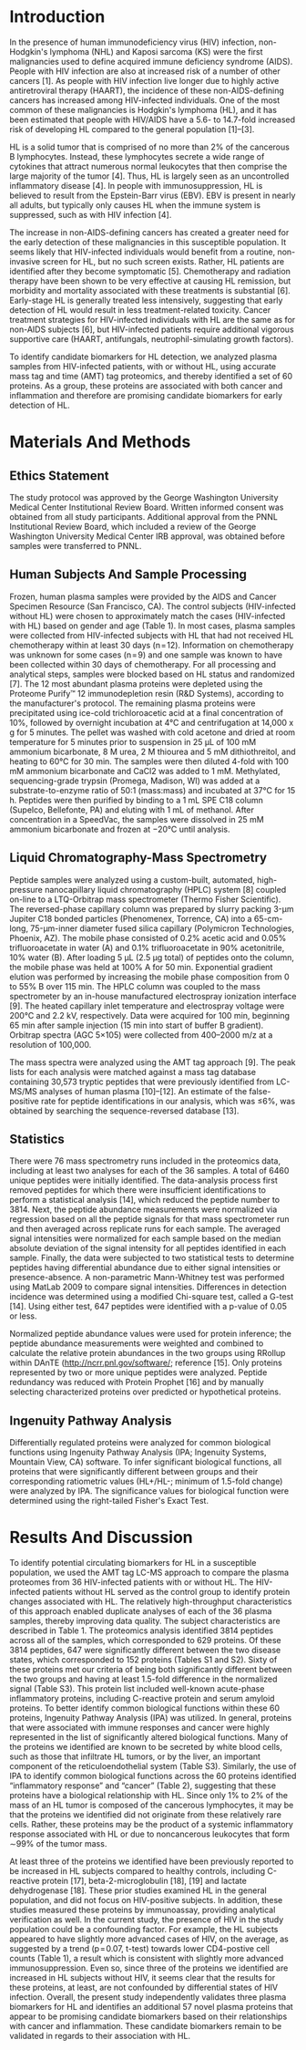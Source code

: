 # Introduction

In the presence of human immunodeficiency virus (HIV) infection, non-Hodgkin's lymphoma (NHL) and Kaposi sarcoma (KS) were the first malignancies used to define acquired immune deficiency syndrome (AIDS). People with HIV infection are also at increased risk of a number of other cancers [1]. As people with HIV infection live longer due to highly active antiretroviral therapy (HAART), the incidence of these non-AIDS-defining cancers has increased among HIV-infected individuals. One of the most common of these malignancies is Hodgkin's lymphoma (HL), and it has been estimated that people with HIV/AIDS have a 5.6- to 14.7-fold increased risk of developing HL compared to the general population [1]–[3].

HL is a solid tumor that is comprised of no more than 2% of the cancerous B lymphocytes. Instead, these lymphocytes secrete a wide range of cytokines that attract numerous normal leukocytes that then comprise the large majority of the tumor [4]. Thus, HL is largely seen as an uncontrolled inflammatory disease [4]. In people with immunosuppression, HL is believed to result from the Epstein-Barr virus (EBV). EBV is present in nearly all adults, but typically only causes HL when the immune system is suppressed, such as with HIV infection [4].

The increase in non-AIDS-defining cancers has created a greater need for the early detection of these malignancies in this susceptible population. It seems likely that HIV-infected individuals would benefit from a routine, non-invasive screen for HL, but no such screen exists. Rather, HL patients are identified after they become symptomatic [5]. Chemotherapy and radiation therapy have been shown to be very effective at causing HL remission, but morbidity and mortality associated with these treatments is substantial [6]. Early-stage HL is generally treated less intensively, suggesting that early detection of HL would result in less treatment-related toxicity. Cancer treatment strategies for HIV-infected individuals with HL are the same as for non-AIDS subjects [6], but HIV-infected patients require additional vigorous supportive care (HAART, antifungals, neutrophil-simulating growth factors).

To identify candidate biomarkers for HL detection, we analyzed plasma samples from HIV-infected patients, with or without HL, using accurate mass tag and time (AMT) tag proteomics, and thereby identified a set of 60 proteins. As a group, these proteins are associated with both cancer and inflammation and therefore are promising candidate biomarkers for early detection of HL.

# Materials And Methods

## Ethics Statement

The study protocol was approved by the George Washington University Medical Center Institutional Review Board. Written informed consent was obtained from all study participants. Additional approval from the PNNL Institutional Review Board, which included a review of the George Washington University Medical Center IRB approval, was obtained before samples were transferred to PNNL.

## Human Subjects And Sample Processing

Frozen, human plasma samples were provided by the AIDS and Cancer Specimen Resource (San Francisco, CA). The control subjects (HIV-infected without HL) were chosen to approximately match the cases (HIV-infected with HL) based on gender and age (Table 1). In most cases, plasma samples were collected from HIV-infected subjects with HL that had not received HL chemotherapy within at least 30 days (n = 12). Information on chemotherapy was unknown for some cases (n = 9) and one sample was known to have been collected within 30 days of chemotherapy. For all processing and analytical steps, samples were blocked based on HL status and randomized [7]. The 12 most abundant plasma proteins were depleted using the Proteome Purify™ 12 immunodepletion resin (R&D Systems), according to the manufacturer's protocol. The remaining plasma proteins were precipitated using ice-cold trichloroacetic acid at a final concentration of 10%, followed by overnight incubation at 4°C and centrifugation at 14,000 x g for 5 minutes. The pellet was washed with cold acetone and dried at room temperature for 5 minutes prior to suspension in 25 µL of 100 mM ammonium bicarbonate, 8 M urea, 2 M thiourea and 5 mM dithiothreitol, and heating to 60°C for 30 min. The samples were then diluted 4-fold with 100 mM ammonium bicarbonate and CaCl2 was added to 1 mM. Methylated, sequencing-grade trypsin (Promega, Madison, WI) was added at a substrate-to-enzyme ratio of 50:1 (mass:mass) and incubated at 37°C for 15 h. Peptides were then purified by binding to a 1 mL SPE C18 column (Supelco, Bellefonte, PA) and eluting with 1 mL of methanol. After concentration in a SpeedVac, the samples were dissolved in 25 mM ammonium bicarbonate and frozen at −20°C until analysis.

## Liquid Chromatography-Mass Spectrometry

Peptide samples were analyzed using a custom-built, automated, high-pressure nanocapillary liquid chromatography (HPLC) system [8] coupled on-line to a LTQ-Orbitrap mass spectrometer (Thermo Fisher Scientific). The reversed-phase capillary column was prepared by slurry packing 3-µm Jupiter C18 bonded particles (Phenomenex, Torrence, CA) into a 65-cm-long, 75-µm-inner diameter fused silica capillary (Polymicron Technologies, Phoenix, AZ). The mobile phase consisted of 0.2% acetic acid and 0.05% trifluoroacetate in water (A) and 0.1% trifluoroacetate in 90% acetonitrile, 10% water (B). After loading 5 µL (2.5 µg total) of peptides onto the column, the mobile phase was held at 100% A for 50 min. Exponential gradient elution was performed by increasing the mobile phase composition from 0 to 55% B over 115 min. The HPLC column was coupled to the mass spectrometer by an in-house manufactured electrospray ionization interface [9]. The heated capillary inlet temperature and electrospray voltage were 200°C and 2.2 kV, respectively. Data were acquired for 100 min, beginning 65 min after sample injection (15 min into start of buffer B gradient). Orbitrap spectra (AGC 5×105) were collected from 400–2000 m/z at a resolution of 100,000.

The mass spectra were analyzed using the AMT tag approach [9]. The peak lists for each analysis were matched against a mass tag database containing 30,573 tryptic peptides that were previously identified from LC-MS/MS analyses of human plasma [10]–[12]. An estimate of the false-positive rate for peptide identifications in our analysis, which was ≤6%, was obtained by searching the sequence-reversed database [13].

## Statistics

There were 76 mass spectrometry runs included in the proteomics data, including at least two analyses for each of the 36 samples. A total of 6460 unique peptides were initially identified. The data-analysis process first removed peptides for which there were insufficient identifications to perform a statistical analysis [14], which reduced the peptide number to 3814. Next, the peptide abundance measurements were normalized via regression based on all the peptide signals for that mass spectrometer run and then averaged across replicate runs for each sample. The averaged signal intensities were normalized for each sample based on the median absolute deviation of the signal intensity for all peptides identified in each sample. Finally, the data were subjected to two statistical tests to determine peptides having differential abundance due to either signal intensities or presence-absence. A non-parametric Mann-Whitney test was performed using MatLab 2009 to compare signal intensities. Differences in detection incidence was determined using a modified Chi-square test, called a G-test [14]. Using either test, 647 peptides were identified with a p-value of 0.05 or less.

Normalized peptide abundance values were used for protein inference; the peptide abundance measurements were weighted and combined to calculate the relative protein abundances in the two groups using RRollup within DAnTE (http://ncrr.pnl.gov/software/; reference [15]. Only proteins represented by two or more unique peptides were analyzed. Peptide redundancy was reduced with Protein Prophet [16] and by manually selecting characterized proteins over predicted or hypothetical proteins.

## Ingenuity Pathway Analysis

Differentially regulated proteins were analyzed for common biological functions using Ingenuity Pathway Analysis (IPA; Ingenuity Systems, Mountain View, CA) software. To infer significant biological functions, all proteins that were significantly different between groups and their corresponding ratiometric values (HL+/HL-; minimum of 1.5-fold change) were analyzed by IPA. The significance values for biological function were determined using the right-tailed Fisher's Exact Test.

# Results And Discussion

To identify potential circulating biomarkers for HL in a susceptible population, we used the AMT tag LC-MS approach to compare the plasma proteomes from 36 HIV-infected patients with or without HL. The HIV-infected patients without HL served as the control group to identify protein changes associated with HL. The relatively high-throughput characteristics of this approach enabled duplicate analyses of each of the 36 plasma samples, thereby improving data quality. The subject characteristics are described in Table 1. The proteomics analysis identified 3814 peptides across all of the samples, which corresponded to 629 proteins. Of these 3814 peptides, 647 were significantly different between the two disease states, which corresponded to 152 proteins (Tables S1 and S2). Sixty of these proteins met our criteria of being both significantly different between the two groups and having at least 1.5-fold difference in the normalized signal (Table S3). This protein list included well-known acute-phase inflammatory proteins, including C-reactive protein and serum amyloid proteins. To better identify common biological functions within these 60 proteins, Ingenuity Pathway Analysis (IPA) was utilized. In general, proteins that were associated with immune responses and cancer were highly represented in the list of significantly altered biological functions. Many of the proteins we identified are known to be secreted by white blood cells, such as those that infiltrate HL tumors, or by the liver, an important component of the reticuloendothelial system (Table S3). Similarly, the use of IPA to identify common biological functions across the 60 proteins identified “inflammatory response” and “cancer” (Table 2), suggesting that these proteins have a biological relationship with HL. Since only 1% to 2% of the mass of an HL tumor is composed of the cancerous lymphocytes, it may be that the proteins we identified did not originate from these relatively rare cells. Rather, these proteins may be the product of a systemic inflammatory response associated with HL or due to noncancerous leukocytes that form ∼99% of the tumor mass.

At least three of the proteins we identified have been previously reported to be increased in HL subjects compared to healthy controls, including C-reactive protein [17], beta-2-microglobulin [18], [19] and lactate dehydrogenase [18]. These prior studies examined HL in the general population, and did not focus on HIV-positive subjects. In addition, these studies measured these proteins by immunoassay, providing analytical verification as well. In the current study, the presence of HIV in the study population could be a confounding factor. For example, the HL subjects appeared to have slightly more advanced cases of HIV, on the average, as suggested by a trend (p = 0.07, t-test) towards lower CD4-postive cell counts (Table 1), a result which is consistent with slightly more advanced immunosuppression. Even so, since three of the proteins we identified are increased in HL subjects without HIV, it seems clear that the results for these proteins, at least, are not confounded by differential states of HIV infection. Overall, the present study independently validates three plasma biomarkers for HL and identifies an additional 57 novel plasma proteins that appear to be promising candidate biomarkers based on their relationships with cancer and inflammation. These candidate biomarkers remain to be validated in regards to their association with HL.

